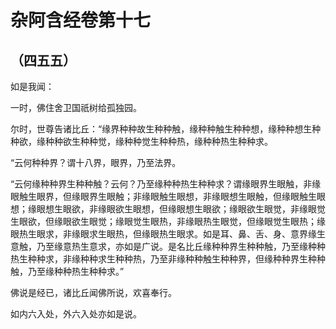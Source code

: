 # 杂阿含经卷第十七

## （四五五）

如是我闻：

一时，佛住舍卫国祇树给孤独园。

尔时，世尊告诸比丘：“缘界种种故生种种触，缘种种触生种种想，缘种种想生种种欲，缘种种欲生种种觉，缘种种觉生种种热，缘种种热生种种求。

“云何种种界？谓十八界，眼界，乃至法界。

“云何缘种种界生种种触？云何？乃至缘种种热生种种求？谓缘眼界生眼触，非缘眼触生眼界，但缘眼界生眼触；非缘眼触生眼想，非缘眼想生眼触，但缘眼触生眼想；缘眼想生眼欲，非缘眼欲生眼想，但缘眼想生眼欲；缘眼欲生眼觉，非缘眼觉生眼欲，但缘眼欲生眼觉；缘眼觉生眼热，非缘眼热生眼觉，但缘眼觉生眼热；缘眼热生眼求，非缘眼求生眼热，但缘眼热生眼求。如是耳、鼻、舌、身、意界缘生意触，乃至缘意热生意求，亦如是广说。是名比丘缘种种界生种种触，乃至缘种种热生种种求，非缘种种求生种种热，乃至非缘种种触生种种界，但缘种种界生种种触，乃至缘种种热生种种求。”

佛说是经已，诸比丘闻佛所说，欢喜奉行。

如内六入处，外六入处亦如是说。



